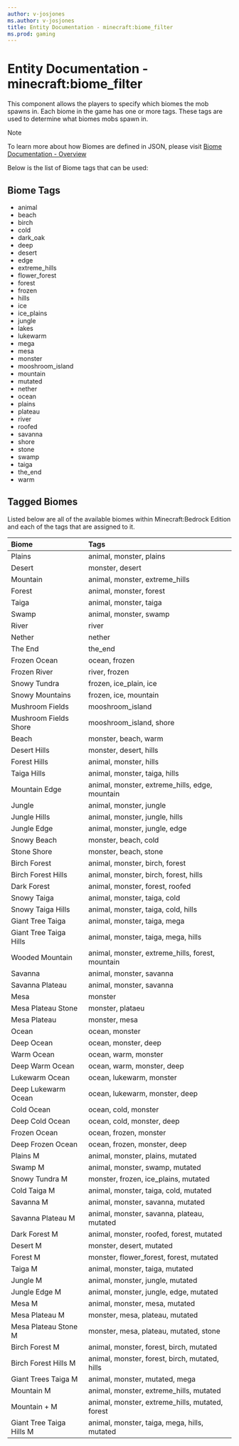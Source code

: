 ```yaml
---
author: v-josjones
ms.author: v-josjones
title: Entity Documentation - minecraft:biome_filter
ms.prod: gaming
---
```


# Entity Documentation - minecraft:biome_filter

This component allows the players to specify which biomes the mob spawns in. Each biome in the game has one or more tags. These tags are used to determine what biomes mobs spawn in.

> [!NOTE]
> To learn more about how Biomes are defined in JSON, please visit [Biome Documentation - Overview](../../../BiomeReference/Examples/BiomeOverview.md)

Below is the list of Biome tags that can be used:

## Biome Tags

- animal
- beach
- birch
- cold
- dark_oak
- deep
- desert
- edge
- extreme_hills
- flower_forest
- forest
- frozen
- hills
- ice
- ice_plains
- jungle
- lakes
- lukewarm
- mega
- mesa
- monster
- mooshroom_island
- mountain
- mutated
- nether
- ocean
- plains
- plateau
- river
- roofed
- savanna
- shore
- stone
- swamp
- taiga
- the_end
- warm

## Tagged Biomes

Listed below are all of the available biomes within Minecraft:Bedrock Edition and each of the tags that are assigned to it.

| Biome| Tags |
|:-----------|:-----------|
| Plains|animal, monster, plains  |
| Desert|monster, desert  |
| Mountain|animal, monster, extreme_hills  |
| Forest|animal, monster, forest  |
| Taiga|animal, monster, taiga  |
| Swamp|animal, monster, swamp  |
| River|river  |
| Nether|nether  |
| The End|the_end  |
| Frozen Ocean|ocean, frozen  |
| Frozen River|river, frozen  |
| Snowy Tundra|frozen, ice_plain, ice  |
| Snowy Mountains|frozen, ice, mountain  |
| Mushroom Fields|mooshroom_island  |
| Mushroom Fields Shore|mooshroom_island, shore  |
| Beach|monster, beach, warm  |
| Desert Hills|monster, desert, hills  |
| Forest Hills|animal, monster, hills  |
| Taiga Hills|animal, monster, taiga, hills  |
| Mountain Edge|animal, monster, extreme_hills, edge, mountain  |
| Jungle|animal, monster, jungle  |
| Jungle Hills|animal, monster, jungle, hills  |
| Jungle Edge|animal, monster, jungle, edge  |
| Snowy Beach|monster, beach, cold  |
| Stone Shore|monster, beach, stone  |
| Birch Forest|animal, monster, birch, forest  |
| Birch Forest Hills|animal, monster, birch, forest, hills  |
| Dark Forest|animal, monster, forest, roofed  |
| Snowy Taiga|animal, monster, taiga, cold  |
| Snowy Taiga Hills|animal, monster, taiga, cold, hills  |
| Giant Tree Taiga|animal, monster, taiga, mega  |
| Giant Tree Taiga Hills|animal, monster, taiga, mega, hills  |
| Wooded Mountain|animal, monster, extreme_hills, forest, mountain  |
| Savanna|animal, monster, savanna  |
| Savanna Plateau|animal, monster, savanna  |
| Mesa|monster  |
| Mesa Plateau Stone|monster, plataeu  |
| Mesa Plateau|monster, mesa  |
| Ocean|ocean, monster  |
| Deep Ocean|ocean, monster, deep  |
| Warm Ocean|ocean, warm, monster  |
| Deep Warm Ocean|ocean, warm, monster, deep  |
| Lukewarm Ocean|ocean, lukewarm, monster  |
| Deep Lukewarm Ocean|ocean, lukewarm, monster, deep  |
| Cold Ocean|ocean, cold, monster  |
| Deep Cold Ocean|ocean, cold, monster, deep  |
| Frozen Ocean|ocean, frozen, monster  |
| Deep Frozen Ocean|ocean, frozen, monster, deep  |
| Plains M|animal, monster, plains, mutated  |
| Swamp M|animal, monster, swamp, mutated    |
| Snowy Tundra M|monster, frozen, ice_plains, mutated  |
| Cold Taiga M|animal, monster, taiga, cold, mutated  |
| Savanna M|animal, monster, savanna, mutated  |
| Savanna Plateau M|animal, monster, savanna, plateau, mutated  |
| Dark Forest M |animal, monster, roofed, forest, mutated |
| Desert M|monster, desert, mutated  |
| Forest M|monster, flower_forest, forest, mutated  |
| Taiga M|animal, monster, taiga, mutated  |
| Jungle M|animal, monster, jungle, mutated  |
| Jungle Edge M|animal, monster, jungle, edge, mutated  |
| Mesa M|animal, monster, mesa, mutated  |
| Mesa Plateau M|monster, mesa, plateau, mutated  |
| Mesa Plateau Stone M|monster, mesa, plateau, mutated, stone  |
| Birch Forest M|animal, monster, forest, birch, mutated  |
| Birch Forest Hills M|animal, monster, forest, birch, mutated, hills  |
| Giant Trees Taiga M|animal, monster, mutated, mega  |
| Mountain M|animal, monster, extreme_hills, mutated  |
| Mountain + M|animal, monster, extreme_hills, mutated, forest  |
| Giant Tree Taiga Hills M|animal, monster, taiga, mega, hills, mutated  |
